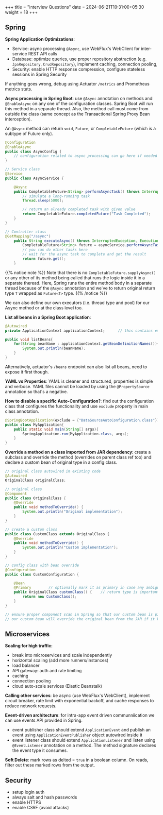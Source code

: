 +++
title = "Interview Questions"
date = 2024-06-21T10:31:00+05:30
weight = 18
+++

## Spring

**Spring Application Optimizations**:
- Service: async processing `@Async`, use WebFlux's WebClient for inter-service REST API calls
- Database: optimize queries, use proper repository abstraction (e.g. `JpaRepository`, `CrudRepository`), implement caching, connection pooling,
- Security: enable HTTP response compression, configure stateless sessions in Spring Security

If anything goes wrong, debug using Actuator `/metrics` and Prometheus metrics stats.

**Async processing in Spring Boot**: use `@Async` annotation on methods and `@EnableAsync` on any one of the configuration classes. Spring Boot will run this method in a separate thread. Also, the method call must come from outside the class (same concept as the Transactional Spring Proxy Bean interception).

An `@Async` method can return `void`, `Future`, or `CompletableFuture` (which is a subtype of Future only).

```java
@Configuration
@EnableAsync
public class AsyncConfig {
    // configuration related to async processing can go here if needed
}

// Service class
@Service
public class AsyncService {

    @Async
    public CompletableFuture<String> performAsyncTask() throws InterruptedException {
        // simulate a long-running task
        Thread.sleep(5000);

        // return an already completed task with given value
        return CompletableFuture.completedFuture("Task Completed");
    }
}

// Controller class
@GetMapping("/async")
    public String executeAsync() throws InterruptedException, ExecutionException {
        CompletableFuture<String> future = asyncService.performAsyncTask();
        // you can do other tasks here
        // wait for the async task to complete and get the result
        return future.get();
    }
```

{{% notice note %}}
Note that there is no `CompletableFuture.supplyAsync()` or any other of its method being called that runs the logic inside it in a separate theread. Here, Spring runs the entire method body in a separate thread because of the `@Async` annotation and we've to return original return type `T` wrapped as `Future<T>` type.
{{% /notice %}}

We can also define our own executors (i.e. thread type and pool) for our Async method or at the class level too.

**List all beans in a Spring Boot application**:
```java
@Autowired
private ApplicationContext applicationContext;		// this contains every info about the app

public void listBeans{
	for(String beanName : applicationContext.getBeanDefinitionNames()){
		System.out.println(beanName);
	}
}
```

Alternatively, actuator's `/beans` endpoint can also list all beans, need to expose it first though.

**YAML vs Properties**: YAML is cleaner and structured, properties is simple and verbose. YAML files cannot be loaded by using the `@PropertySource` annotation so that's a negative.

**How to disable a specific Auto-Configuration?**: find out the configuration class that configures the functionality and use `exclude` property in main class annotation.
```java
@SpringBootApplication(exclude = {"DataSourceAutoConfiguration.class"})
public class MyApplication{
    public static void main(String[] args){
        SpringApplication.run(MyApplication.class, args);
    }
}
```

**Override a method on a class imported from JAR dependency**: create a subclass and override the method (overrides on parent class ref too) and declare a custom bean of original type in a config class.
```java
// original class autowired in existing code
@Autowired
OriginalClass originalClass;

// original class
@Component
public class OriginalClass {
    @Override
    public void methodToOverride() {
        System.out.println("Original implementation");
    }
}

// create a custom class
public class CustomClass extends OriginalClass {
    @Override
    public void methodToOverride() {
        System.out.println("Custom implementation");
    }
}

// config class with bean override
@Configuration
public class CustomConfiguration {

    @Bean
    @Primary        // optionally mark it as primary in case any ambiguity occurs later
    public OriginalClass customClass() {    // return type is important here
        return new CustomClass();
    }
}

// ensure proper component scan in Spring so that our custom bean is picked up
// our custom bean will override the original bean from the JAR if it has the same name (since its defined in a configuration class)
```

## Microservices

**Scaling for high traffic**:
- break into microservices and scale independently
- horizontal scaling (add more runners/instances)
- load balancer
- API gateway: auth and rate limiting
- caching
- connection pooling
- cloud auto-scale services (Elastic Beanstalk)

**Calling other services**: be async (use WebFlux's WebClient), implement circuit breaker, rate limit with exponential backoff, and cache responses to reduce network requests.

**Event-driven architecture**: for intra-app event driven communniication we can use events API provided in Spring.
- event publisher class should extend `ApplicationEvent` and publish an event using `ApplicationEventPublisher` object autowired inside it
- event listener class should extend `ApplicationListener` and listen using `@EventListener` annotation on a method. The method signature declares the event type it consumes.

**Soft Delete**: mark rows as delted = `true` in a boolean column. On reads, filter out these marked rows from the output.

## Security

- setup login auth
- always salt and hash passwords
- enable HTTPS
- enable CSRF (avoid attacks)